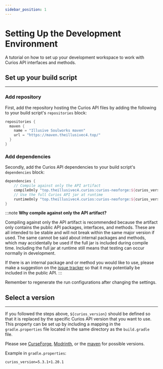```yaml
---
sidebar_position: 1
---
```


# Setting Up the Development Environment

A tutorial on how to set up your development workspace to work with Curios API interfaces and methods.

## Set up your build script
---
### Add repository

First, add the repository hosting the Curios API files by adding the following to your build script's
`repositories` block:

```gradle
repositories {
  maven {
    name = "Illusive Soulworks maven"
    url = "https://maven.theillusivec4.top/"
  }
}
```

### Add dependencies

Secondly, add the Curios API dependencies to your build script's `dependencies` block:

```gradle
dependencies {
    // Compile against only the API artifact
    compileOnly "top.theillusivec4.curios:curios-neoforge:${curios_version}:api"
    // Use the full Curios API jar at runtime
    runtimeOnly "top.theillusivec4.curios:curios-neoforge:${curios_version}"
}
```

:::note
**Why compile against only the API artifact?**

Compiling against only the API artifact is recommended because the artifact only contains the public API packages,
interfaces, and methods. These are all intended to be stable and will not break within the same major version if used.
The same cannot be said about internal packages and methods, which may accidentally be used if the full jar is included
during compile time. Including the full jar at runtime still means that testing can occur normally in development.

If there is an internal package and or method you would like to use, please make a suggestion on the [issue tracker](https://github.com/TheIllusiveC4/Curios/issues)
so that it may potentially be included in the public API.
:::

Remember to regenerate the run configurations after changing the settings.

## Select a version
---
If you followed the steps above, `${curios_version}` should be defined so that it is replaced by the specific Curios API
version that you want to use. This property can be set up by including a mapping in the `gradle.properties` file located
in the same directory as the `build.gradle` file.

Please see [CurseForge](https://www.curseforge.com/minecraft/mc-mods/curios/files), [Modrinth](https://modrinth.com/mod/curios/versions),
or the [maven](https://maven.theillusivec4.top/top/theillusivec4/curios/curios-forge/) for possible versions.

Example in `gradle.properties`:
```
curios_version=5.3.1+1.20.1
```
